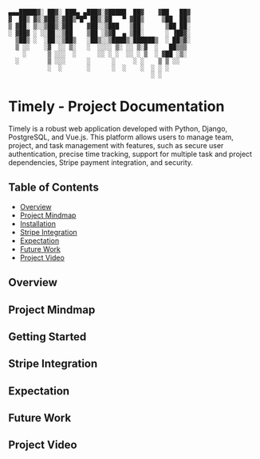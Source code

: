 

    ▄▄▄█████▓░ ██▓░ ███▄ ▄███▓░▓█████  ██▓    ▓██   ██▓
    ▓  ██▒ ▓▒░▓██▒░▓██▒▀█▀ ██▒░▓█   ▀ ▓██▒     ▒██  ██▒
    ▒ ▓██░ ▒░░▒██▒░▓██    ▓██░░▒███   ▒██░      ▒██ ██░
    ░ ▓██▓ ░ ░░██░░▒██    ▒██ ░▒▓█  ▄ ▒██░      ░ ▐██▓░
      ▒██▒ ░  ░██░░▒██▒   ░██▒░░▒████▒░██████▒  ░ ██▒▓░
      ▒ ░░    ░▓  ░░ ▒░   ░  ░░░░ ▒░ ░░ ▒░▓  ░   ██▒▒▒ 
        ░      ▒ ░░░  ░      ░░ ░ ░  ░░ ░ ▒  ░ ▓██ ░▒░ 
      ░        ▒ ░░░      ░      ░     ░ ░    ▒ ▒ ░░  
               ░  ░       ░      ░  ░    ░  ░ ░ ░     
                                            ░ ░     

# Timely - Project Documentation

Timely is a robust web application developed with Python, Django, PostgreSQL, and Vue.js. This platform allows users to manage team, project, and task management with features, such as secure user authentication, precise time tracking, support for multiple task and project dependencies, Stripe payment integration, and security.

## Table of Contents

- [Overview](#overview)
- [Project Mindmap](#project-mindmap)
- [Installation](#getting-started)
- [Stripe Integration](#stripe-integration)
- [Expectation](#expectation)
- [Future Work](#future-work)
- [Project Video](#project-video) 



## Overview 

## Project Mindmap

## Getting Started 

## Stripe Integration

## Expectation

## Future Work

## Project Video

